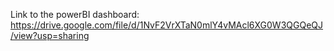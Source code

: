Link to the powerBI dashboard: https://drive.google.com/file/d/1NvF2VrXTaN0mlY4vMAcl6XG0W3QGQeQJ/view?usp=sharing

